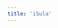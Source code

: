 ```yaml
---
title: 'iSula'
---
```


<script setup lang="ts">
  import TheIsula from "@/views/minisite/isula/TheIsula.vue"
</script>

<TheIsula/>